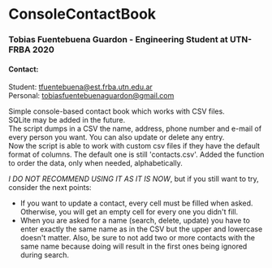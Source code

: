 # ConsoleContactBook
### Tobias Fuentebuena Guardon - Engineering Student at UTN-FRBA 2020
#### Contact:
Student: tfuentebuena@est.frba.utn.edu.ar  
Personal: tobiasfuentebuenaguardon@gmail.com

Simple console-based contact book which works with CSV files.  
SQLite may be added in the future.  
The script dumps in a CSV the name, address, phone number and e-mail of every person you want. You can also update or delete any entry.  
Now the script is able to work with custom csv files if they have the default format of columns. The default one is still 'contacts.csv'. 
Added the function to order the data, only when needed, alphabetically. 


*I DO NOT RECOMMEND USING IT AS IT IS NOW*, but if you still want to try, consider the next points:
- If you want to update a contact, every cell must be filled when asked. Otherwise, you will get an empty cell for every one you didn't fill. 
- When you are asked for a name (search, delete, update) you have to enter exactly the same name as in the CSV but the upper and lowercase doesn't matter. Also, be sure to not add two or more contacts with the same name because doing will result in the first ones being ignored during search.


